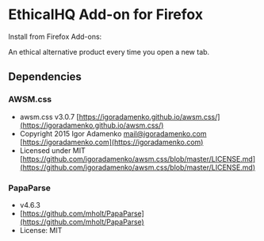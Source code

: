 # EthicalHQ Add-on for Firefox

Install from Firefox Add-ons: 

An ethical alternative product every time you open a new tab.

## Dependencies

### AWSM.css

* awsm.css v3.0.7 [https://igoradamenko.github.io/awsm.css/](https://igoradamenko.github.io/awsm.css/)
* Copyright 2015 Igor Adamenko <mail@igoradamenko.com> [https://igoradamenko.com](https://igoradamenko.com)
* Licensed under MIT [https://github.com/igoradamenko/awsm.css/blob/master/LICENSE.md](https://github.com/igoradamenko/awsm.css/blob/master/LICENSE.md)
 
### PapaParse

* v4.6.3
* [https://github.com/mholt/PapaParse](https://github.com/mholt/PapaParse)
* License: MIT
